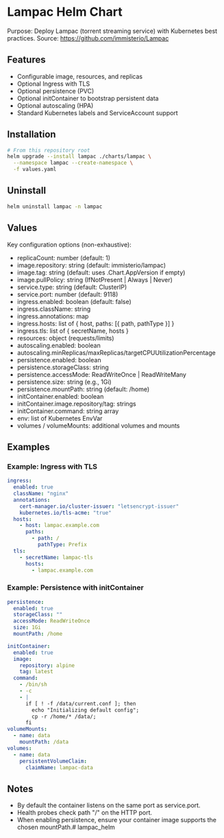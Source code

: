 # Lampac Helm Chart

Purpose: Deploy Lampac (torrent streaming service) with Kubernetes best practices.
Source: https://github.com/immisterio/Lampac

## Features
- Configurable image, resources, and replicas
- Optional Ingress with TLS
- Optional persistence (PVC)
- Optional initContainer to bootstrap persistent data
- Optional autoscaling (HPA)
- Standard Kubernetes labels and ServiceAccount support

## Installation
```bash
# From this repository root
helm upgrade --install lampac ./charts/lampac \
  --namespace lampac --create-namespace \
  -f values.yaml
```

## Uninstall
```bash
helm uninstall lampac -n lampac
```

## Values
Key configuration options (non-exhaustive):
- replicaCount: number (default: 1)
- image.repository: string (default: immisterio/lampac)
- image.tag: string (default: uses .Chart.AppVersion if empty)
- image.pullPolicy: string (IfNotPresent | Always | Never)
- service.type: string (default: ClusterIP)
- service.port: number (default: 9118)
- ingress.enabled: boolean (default: false)
- ingress.className: string
- ingress.annotations: map
- ingress.hosts: list of { host, paths: [{ path, pathType }] }
- ingress.tls: list of { secretName, hosts }
- resources: object (requests/limits)
- autoscaling.enabled: boolean
- autoscaling.minReplicas/maxReplicas/targetCPUUtilizationPercentage
- persistence.enabled: boolean
- persistence.storageClass: string
- persistence.accessMode: ReadWriteOnce | ReadWriteMany
- persistence.size: string (e.g., 1Gi)
- persistence.mountPath: string (default: /home)
- initContainer.enabled: boolean
- initContainer.image.repository/tag: strings
- initContainer.command: string array
- env: list of Kubernetes EnvVar
- volumes / volumeMounts: additional volumes and mounts

## Examples
### Example: Ingress with TLS
```yaml
ingress:
  enabled: true
  className: "nginx"
  annotations:
    cert-manager.io/cluster-issuer: "letsencrypt-issuer"
    kubernetes.io/tls-acme: "true"
  hosts:
    - host: lampac.example.com
      paths:
        - path: /
          pathType: Prefix
  tls:
    - secretName: lampac-tls
      hosts:
        - lampac.example.com
```

### Example: Persistence with initContainer
```yaml
persistence:
  enabled: true
  storageClass: ""
  accessMode: ReadWriteOnce
  size: 1Gi
  mountPath: /home

initContainer:
  enabled: true
  image:
    repository: alpine
    tag: latest
  command:
    - /bin/sh
    - -c
    - |
      if [ ! -f /data/current.conf ]; then
        echo "Initializing default config";
        cp -r /home/* /data/;
      fi
volumeMounts:
  - name: data
    mountPath: /data
volumes:
  - name: data
    persistentVolumeClaim:
      claimName: lampac-data
```

## Notes
- By default the container listens on the same port as service.port.
- Health probes check path "/" on the HTTP port.
- When enabling persistence, ensure your container image supports the chosen mountPath.# lampac_helm
